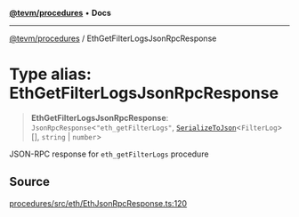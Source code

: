 [**@tevm/procedures**](../README.md) • **Docs**

***

[@tevm/procedures](../globals.md) / EthGetFilterLogsJsonRpcResponse

# Type alias: EthGetFilterLogsJsonRpcResponse

> **EthGetFilterLogsJsonRpcResponse**: `JsonRpcResponse`\<`"eth_getFilterLogs"`, [`SerializeToJson`](SerializeToJson.md)\<`FilterLog`\>[], `string` \| `number`\>

JSON-RPC response for `eth_getFilterLogs` procedure

## Source

[procedures/src/eth/EthJsonRpcResponse.ts:120](https://github.com/evmts/tevm-monorepo/blob/main/packages/procedures/src/eth/EthJsonRpcResponse.ts#L120)
